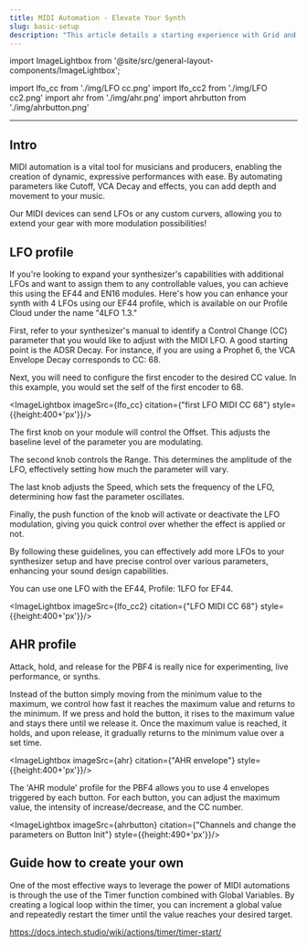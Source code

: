 ```yaml
---
title: MIDI Automation - Elevate Your Synth
slug: basic-setup
description: "This article details a starting experience with Grid and Midi Automations"
---
```


import ImageLightbox from '@site/src/general-layout-components/ImageLightbox';

import lfo_cc from './img/LFO cc.png'
import lfo_cc2 from './img/LFO cc2.png'
import ahr from './img/ahr.png'
import ahrbutton from './img/ahrbutton.png'

---

## Intro

MIDI automation is a vital tool for musicians and producers, enabling the creation of dynamic, expressive performances with ease. By automating parameters like Cutoff, VCA Decay and effects, you can add depth and movement to your music.

Our MIDI devices can send LFOs or any custom curvers, allowing you to extend your gear with more modulation possibilities!

## LFO profile

If you're looking to expand your synthesizer's capabilities with additional LFOs and want to assign them to any controllable values, you can achieve this using the EF44 and EN16 modules. Here's how you can enhance your synth with 4 LFOs using our EF44 profile, which is available on our Profile Cloud under the name "4LFO 1.3."

First, refer to your synthesizer's manual to identify a Control Change (CC) parameter that you would like to adjust with the MIDI LFO. A good starting point is the ADSR Decay. For instance, if you are using a Prophet 6, the VCA Envelope Decay corresponds to CC: 68.

Next, you will need to configure the first encoder to the desired CC value. In this example, you would set the self of the first encoder to 68.

<ImageLightbox imageSrc={lfo_cc} citation={"first LFO MIDI CC 68"} style={{height:400+'px'}}/>

The first knob on your module will control the Offset. This adjusts the baseline level of the parameter you are modulating.

The second knob controls the Range. This determines the amplitude of the LFO, effectively setting how much the parameter will vary.

The last knob adjusts the Speed, which sets the frequency of the LFO, determining how fast the parameter oscillates.

Finally, the push function of the knob will activate or deactivate the LFO modulation, giving you quick control over whether the effect is applied or not.

By following these guidelines, you can effectively add more LFOs to your synthesizer setup and have precise control over various parameters, enhancing your sound design capabilities.

You can use one LFO with the EF44, Profile: 1LFO for EF44.

<ImageLightbox imageSrc={lfo_cc2} citation={"LFO MIDI CC 68"} style={{height:400+'px'}}/>

## AHR profile

Attack, hold, and release for the PBF4 is really nice for experimenting, live performance, or synths.

Instead of the button simply moving from the minimum value to the maximum, we control how fast it reaches the maximum value and returns to the minimum. If we press and hold the button, it rises to the maximum value and stays there until we release it. Once the maximum value is reached, it holds, and upon release, it gradually returns to the minimum value over a set time.

<ImageLightbox imageSrc={ahr} citation={"AHR envelope"} style={{height:400+'px'}}/>

The 'AHR module' profile for the PBF4 allows you to use 4 envelopes triggered by each button. For each button, you can adjust the maximum value, the intensity of increase/decrease, and the CC number.

<ImageLightbox imageSrc={ahrbutton} citation={"Channels and change the parameters on Button Init"} style={{height:490+'px'}}/>

## Guide how to create your own

One of the most effective ways to leverage the power of MIDI automations is through the use of the Timer function combined with Global Variables. By creating a logical loop within the timer, you can increment a global value and repeatedly restart the timer until the value reaches your desired target.

https://docs.intech.studio/wiki/actions/timer/timer-start/
